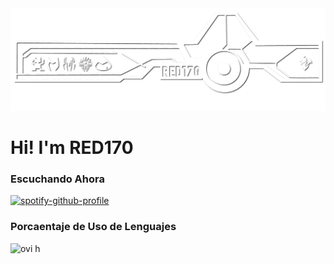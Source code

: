 <img src="resources/1.13.png" />

<h1>Hi! I'm RED170</h1>
<h3>Escuchando Ahora </h3>

[![spotify-github-profile](https://spotify-github-profile.kittinanx.com/api/view?uid=redlights97-sv&cover_image=true&theme=natemoo-re&show_offline=false&background_color=000000&interchange=false&bar_color=ec0909&bar_color_cover=true)](https://github.com/kittinan/spotify-github-profile)

<h3>Porcaentaje de Uso de Lenguajes</h3>
<img src="https://github-readme-stats.vercel.app/api/top-langs?username=red170&show_icons=true&locale=en&layout=compact&theme=chartreuse-dark" alt="ovi" />
h
